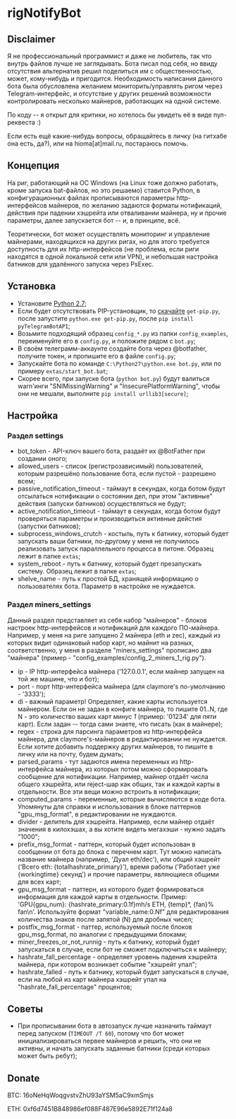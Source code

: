 # rigNotifyBot

## Disclaimer ##
Я не профессиональный программист и даже не любитель, так что внутрь файлов лучше не заглядывать. Бота писал под себя,
но ввиду отсутствия альтернатив решил поделиться им с общественностью, может, кому-нибудь и пригодится. Необходимость
написания данного бота была обусловлена желанием мониторить/управлять ригом через Telegram-интерфейс, и отсутствие у
других решений возможности контролировать несколько майнеров, работающих на одной системе.

По коду -- я открыт для критики, но хотелось бы увидеть её в виде пул-реквеста :)

Если есть ещё какие-нибудь вопросы, обращайтесь в личку (на гитхабе она есть, да?), или на hioma[at]mail.ru, постараюсь
помочь.

## Концепция ##
На риг, работающий на ОС Windows (на Linux тоже должно работать, кроме запуска bat-файлов, но это решаемо) ставится
Python, в конфигурационных файлах прописываются параметры http-интерфейсов майнеров, по желанию задаются форматы
нотификаций, действия при падении хэшрейта или отваливании майнера, ну и прочие параметры, далее запускается бот -- и,
в принципе, всё.

Теоретически, бот может осуществлять мониторинг и управление майнерами, находящихся на других ригах, но для этого
требуется доступность для их http-интерфейсов (не проблема, если риги находятся в одной локальной сети или VPN),
и небольшая настройка батников для удалённого запуска через PsExec.

## Установка ##
* Установите [Python 2.7](https://www.python.org/downloads/release/python-2712/);
* Если будет отсутствовать PIP-установщик, то [скачайте](https://bootstrap.pypa.io/get-pip.py) `get-pip.py`, после
запустите `python.exe get-pip.py`, после `pip install pyTelegramBotAPI`;
* Возьмите подходящий образец `config_*.py` из папки `config_examples`, переименуйте его в `config.py`, и положите
рядом с `bot.py`;
* В своём телеграмм-аккаунте создайте бота через @botfather, получите токен, и пропишите его в файле `config.py`;
* Запускайте бота по команде `C:\Python27\python.exe bot.py`, или по примеру `extas/start_bot.bat`;
* Скорее всего, при запуске бота (`python bot.py`) будут валиться warn'инги "SNIMissingWarning" и
"InsecurePlatformWarning", чтобы они не мешали, выполните `pip install urllib3[secure]`;

## Настройка ##
### Раздел settings ###
* bot_token - API-ключ вашего бота, раздаёт их @BotFather при создании оного;
* allowed_users - список (регистрозависимый) пользователей, которым разрешёно пользование бота, если пустой - разрешено
всем;
* passive_notification_timeout - таймаут в секундах, когда ботом будут отсылаться нотификации о состоянии дел, при этом
"активные" действия (запуски батников) осуществляться не будут;
* active_notification_timeout - таймаут в секундах, когда ботом будут проверяться параметры и производиться активные
дейстия (запустки батников);
* subprocess_windows_crutch - костыль, путь к батнику, который будет запускать ваши батники, по-другому у меня не
получилось реализовать запуск параллельного процесса в питоне. Образец лежит в папке `extas`;
* system_reboot - путь к батнику, который будет презапускать систему. Образец лежит в папке `extas`;
* shelve_name - путь к простой БД, хранящей информацию о пользователях бота. Параметр в настройке не нуждается.

### Раздел miners_settings ###
Данный раздел представляет из себя набор "майнеров" - блоков настроек http-интерфейсов и нотификаций для каждого
ПО-майнера. Например, у меня на риге запущено 2 майнера (eth и zec), каждый из которых видит одинаковый набор карт, но
майнит на разных, соответственно, у меня в разделе "miners_settings" прописано два "майнера" (пример -
"config_examples/config_2_miners_1_rig.py").
* ip - IP http-интерфейса майнера ('127.0.0.1', если майнер запущен на той же машине, что и бот);
* port - порт http-интерфейса майнера (для claymore's по-умолчанию - '3333');
* di - важный параметр! Определяет, какие карты используется майнером. Если он не задан в конфиге майнера, то пишите
01..N, где N - это количество ваших карт *минус 1* (пример: '01234' для *пяти* карт). Если задан -- тогда сами знаете,
что писать (как в майнере);
* regex - строка для парсинга параметров из http-интерфейса майнера, для claymore's-майнеров в редактировании
не нуждается. Если хотите добавить поддержку других майнеров, то пишите в личку или на почту, будем думать;
* parsed_params - тут задаются имена переменных из http-интерфейса майнера, из которых потом можно сформировать
сообщение для нотификации. Например, майнер отдаёт числа общего хэшрейта, или reject-шар как общих, так и каждой карты
в отдельности. Все эти вещи можно встроить в нотификации;
* computed_params - переменные, которые вычисляются в коде бота. Упомянуты для справки и использования в блоке
паттернов "gpu_msg_format", в редактировании не нуждаются.
* divider - делитель для хэшрейта. Например, если майнер отдаёт значения в килохэшах, а вы хотите видеть мегахэши -
нужно задать "1000";
* prefix_msg_format - паттерн, который будет использован в сообщении от бота до блока с перечнем карт. Тут можно
написать название майнера (например, 'Дуал eth/dec'), или общий хэшрейт ('Всего eth: {totalhashrate_primary}'),
время работы ('Работает уже {workingtime} секунд') и прочие параметры, являющиеся общими для всех карт;
* gpu_msg_format - паттерн, из которого будет формироваться информация для каждой карты в отдельности. Пример:
'GPU{gpu_num}: {hashrate_primary:0.1f}mh/s ETH, {temp}°, {fan}% fan\n'. Используйте формат "variable_name:0.Nf" для
редактирования количества знаков после запятой (N) для дробных чисел;
* postfix_msg_format - паттер, используемый после блоков gpu_msg_format, по аналогии с предыдущими блоками;
* miner_freezes_or_not_runnig - путь к батнику, который будет запускаться в случае, если бот не сможет подключиться к
майнеру;
* hashrate_fall_percentage - определяет уровень падения хэшрейта майнера, при котором возникает событие "хэшрейт упал";
* hashrate_falled - путь к батнику, который будет запускаться в случае, если на любой из карт майнера хэшрейт упал на
"hashrate_fall_percentage" процентов;


## Советы ##
* При прописывании бота в автозапуск лучше назначить таймаут перед запуском (`TIMEOUT /T 60`), потому что бот может
инициализироваться первее майнеров и решить, что они не активны, и начать запускать заданные батники (среди которых
может быть ребут);


## Donate ##
BTC: 16oNeHqWoqgvstvZhU93aYSM5aC9xmSmjs

ETH: 0xf6d7451B848986ef088F487E96e5892E71f124a8
